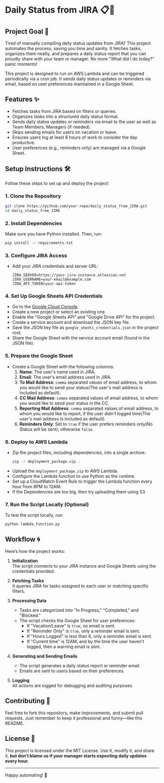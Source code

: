 # Daily Status from JIRA 📋🚀

## Project Goal 🎯
Tired of manually compiling daily status updates from JIRA? This project automates the process, saving you time and sanity. It fetches tasks, organizes them neatly, and prepares a daily status report that you can proudly share with your team or manager. No more "What did I do today?" panic moments!

This project is designed to run on AWS Lambda and can be triggered periodically via a cron job. It sends daily status updates or reminders via email, based on user preferences maintained in a Google Sheet.

## Features ✨
- Fetches tasks from JIRA based on filters or queries.
- Organizes tasks into a structured daily status format.
- Sends daily status updates or reminders via email to the user as well as Team Members, Managers (if needed).
- Skips sending emails for users on vacation or leave.
- Ensures users log at least 6 hours of work to consider the day productive.
- User preferences (e.g., reminders only) are managed via a Google Sheet.

## Setup Instructions 🛠️
Follow these steps to set up and deploy the project:

### 1. Clone the Repository  
   ```bash
   git clone https://github.com/your-repo/daily_status_from_JIRA.git
   cd daily_status_from_JIRA
   ```

### 2. Install Dependencies  
   Make sure you have Python installed. Then, run:
   ```bash
   pip install -r requirements.txt
   ```

### 3. Configure JIRA Access  
   - Add your JIRA credentials and server URL:
     ```
     JIRA_SERVER=https://your-jira-instance.atlassian.net
     JIRA_USERNAME=your-email@example.com
     JIRA_API_TOKEN=your-api-token
     ```

### 4. Set Up Google Sheets API Credentials  
   - Go to the [Google Cloud Console](https://console.cloud.google.com/).
   - Create a new project or select an existing one.
   - Enable the "Google Sheets API" and "Google Drive API" for the project.
   - Create a service account and download the JSON key file.
   - Save the JSON key file as `google_sheets_credentials.json` in the project root.
   - Share the Google Sheet with the service account email (found in the JSON file).

### 5. Prepare the Google Sheet  
   - Create a Google Sheet with the following columns:
     1. **Name**: The user's name used in JIRA.
     2. **Email**: The user's email address used in JIRA.
     3. **To Mail Address**: `comma` separated values of email address, to whom you would like to send your status(The user's mail address is included as default).
     4. **CC Mail Address**: `comma` separated values of email address, to whom you would like to send your status in the CC.
     5. **Reporting Mail Address**: `comma` separated values of email address, to whom you would like to report, if the user didn't logged time(The user's mail address is included as default).
     6. **Reminders Only**: Set to `true` if the user prefers reminders only(No Status will be sent), otherwise `false`.

### 6. Deploy to AWS Lambda  
   - Zip the project files, including dependencies, into a single archive:
     ```bash
     zip -r deployment_package.zip .
     ```
   - Upload the `deployment_package.zip` to AWS Lambda.
   - Configure the Lambda function to use Python as the runtime.
   - Set up a CloudWatch Event Rule to trigger the Lambda function every hour from 8PM to 12AM.
   - If the Dependencies are too big, then try uploading them using S3

### 7. Run the Script Locally (Optional)  
   To test the script locally, run:
   ```bash
   python lambda_function.py
   ```

## Workflow 🌀
Here’s how the project works:

1. **Initialization**  
   The script connects to your JIRA instance and Google Sheets using the credentials provided.

2. **Fetching Tasks**  
   It queries JIRA for tasks assigned to each user or matching specific filters.

3. **Processing Data**  
   - Tasks are categorized into "In Progress," "Completed," and "Blocked."
   - The script checks the Google Sheet for user preferences:
     - If "Vacation/Leave" is `true`, no email is sent.
     - If "Reminder Only" is `true`, only a reminder email is sent.
     - If "Hours Logged" is less than 6, only a reminder email is sent.
     - If "Current time" is 12AM, and by the time the user haven't logged, then a warning email is sent.

4. **Generating and Sending Emails**  
   - The script generates a daily status report or reminder email.
   - Emails are sent to users based on their preferences.

5. **Logging**  
   All actions are logged for debugging and auditing purposes.

## Contributing 🤝
Feel free to fork this repository, make improvements, and submit pull requests. Just remember to keep it professional and funny—like this README.

## License 📜
This project is licensed under the MIT License. Use it, modify it, and share it, **but don’t blame us if your manager starts expecting daily updates every hour.**

---

Happy automating! 🎉


